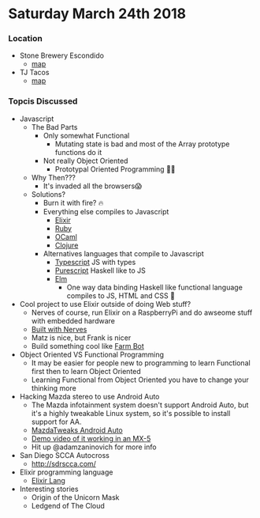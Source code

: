 # Saturday March 24th 2018

### Location
- Stone Brewery Escondido
  - [map](https://goo.gl/maps/a66bSS9qH842)
- TJ Tacos
  - [map](https://goo.gl/maps/rvx9rJnGPBN2)

### Topcis Discussed
- Javascript
  - The Bad Parts
    - Only somewhat Functional
      - Mutating state is bad and most of the Array prototype functions do it
    - Not really Object Oriented
      - Prototypal Oriented Programming 🤷‍♂️
  - Why Then???
    - It's invaded all the browsers😱
  - Solutions?
    - Burn it with fire? 🔥
    - Everything else compiles to Javascript
      - [Elixir](https://github.com/elixirscript/elixirscript)
      - [Ruby](https://github.com/opal/opal)
      - [OCaml](https://github.com/BuckleScript/bucklescript)
      - [Clojure](https://github.com/clojure/clojurescript)
    - Alternatives languages that compile to Javascript
      - [Typescript](http://www.typescriptlang.org/) JS with types
      - [Purescript](http://www.purescript.org/) Haskell like to JS
      - [Elm](http://elm-lang.org/)
        - One way data binding Haskell like functional language compiles to JS, HTML and CSS 🙏
- Cool project to use Elixir outside of doing Web stuff?
  - Nerves of course, run Elixir on a RaspberryPi and do awseome stuff with embedded hardware
  - [Built with Nerves](https://nerves-project.org/)
  - Matz is nice, but Frank is nicer
  - Build something cool like [Farm Bot](https://farm.bot/)
- Object Oriented VS Functional Programming
  - It may be easier for people new to programming to learn Functional first then to learn Object Oriented
  - Learning Functional from Object Oriented you have to change your thinking more
- Hacking Mazda stereo to use Android Auto
  - The Mazda infotainment system doesn't support Android Auto, but it's a highly tweakable Linux system, so it's possible to install support for AA.
  - [MazdaTweaks Android Auto](https://mazdatweaks.com/androidauto/)
  - [Demo video of it working in an MX-5](https://youtu.be/7_rEMkveQuY)
  - Hit up @adamzaninovich for more info
- San Diego SCCA Autocross
  - http://sdrscca.com/
- Elixir programming language
  - [Elixir Lang](https://elixir-lang.org/getting-started/introduction.html)
- Interesting stories
  - Origin of the Unicorn Mask
  - Ledgend of The Cloud
